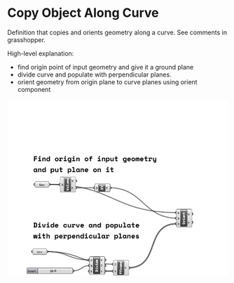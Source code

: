 # Copy Object Along Curve
Definition that copies and orients geometry along a curve. See comments in grasshopper. 

High-level explanation: 
- find origin point of input geometry and give it a ground plane 
- divide curve and populate with perpendicular planes. 
- orient geometry from origin plane to curve planes using orient component

![grasshopper](object_along_curve.png)